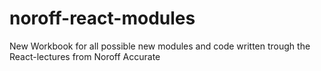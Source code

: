 # noroff-react-modules

New Workbook for all possible new modules and code written trough the React-lectures from Noroff Accurate
